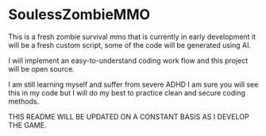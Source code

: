 # SoulessZombieMMO

This is a fresh zombie survival mmo that is currently in early development
it will be a fresh custom script, some of the code will be generated using AI. 

I will implement an easy-to-understand coding work flow and this project
will be open source. 

I am still learning myself and suffer from severe ADHD I am sure you will see this in my code but I will do my best to practice clean and secure coding methods.

THIS README WILL BE UPDATED ON A CONSTANT BASIS AS I DEVELOP THE GAME.